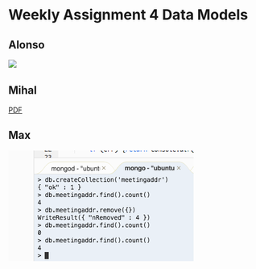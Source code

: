 # Weekly Assignment 4 Data Models

## Alonso

![](https://github.com/Alonsoag86/data-structures/raw/master/assignment4/finalformat.png)

## Mihal

[PDF]()

## Max

![](https://github.com/mbcarradine/data-structures/blob/master/week04/week04%20db%20loaded.png?raw=true)

